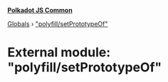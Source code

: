 **[Polkadot JS Common](../README.md)**

[Globals](../globals.md) › ["polyfill/setPrototypeOf"](_polyfill_setprototypeof_.md)

# External module: "polyfill/setPrototypeOf"